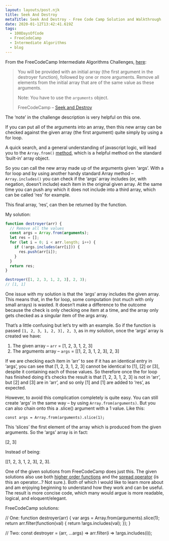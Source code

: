 ```yaml
---
layout: layouts/post.njk
title: Seek And Destroy
metaTitle: Seek And Destroy - Free Code Camp Solution and Walkthrough
date: 2020-01-12T13:42:41.619Z
tags:
  - 100DaysOfCode
  - FreeCodeCamp
  - Intermediate Algorithms
  - blog
---
```

From the FreeCodeCamp Intermediate Algorithms Challenges, [here](https://www.freecodecamp.org/learn/javascript-algorithms-and-data-structures/intermediate-algorithm-scripting/seek-and-destroy):

> You will be provided with an initial array (the first argument in the destroyer function), followed by one or more arguments. Remove all elements from the initial array that are of the same value as these arguments.
> 
> Note: You have to use the `arguments` object.
> 
> FreeCodeCamp – [Seek and Destroy](https://www.freecodecamp.org/learn/javascript-algorithms-and-data-structures/intermediate-algorithm-scripting/seek-and-destroy)

The ‘note’ in the challenge description is very helpful on this one.

If you can put all of the arguments into an array, then this new array can be checked against the given array (the first argument) quite simply by using a for loop.

A quick search, and a general understanding of javascript logic, will lead you to the `Array.from()` [method](https://developer.mozilla.org/en-US/docs/Web/JavaScript/Reference/Global_Objects/Array/from), which is a helpful method on the standard ‘built-in’ array object.

So you can call the new array made up of the arguments given ‘args’. With a for loop and by using another handy standard Array method – `Array.includes()` you can check if the ‘args’ array includes (or, with negation, doesn’t include) each item in the original given array. At the same time you can push any which it does not include into a third array, which can be called ‘res’ for example.

This final array, ‘res’, can then be returned by the function.

My solution:
```javascript
function destroyer(arr) {
  // Remove all the values
  const args = Array.from(arguments);
  let res = [];
  for (let i = 0; i < arr.length; i++) {
    if (!args.includes(arr[i])) {
      res.push(arr[i]);
    }
  }
  return res;
}

destroyer([1, 2, 3, 1, 2, 3], 2, 3);
// [1, 1]
```

One issue with my solution is that the ‘args’ array includes the given array. This means that, in the for loop, some computation (not much with only small arrays) is wasted. It doesn’t make a difference to the outcome because the check is only checking one item at a time, and the array only gets checked as a singular item of the args array.

That’s a little confusing but let’s try with an example. So if the function is passed `[1, 2, 3, 1, 2, 3], 2, 3`, as in my solution, once the ‘args’ array is created we have:

1.  The given array – `arr` = [1, 2, 3, 1, 2, 3]
2.  The arguments array – `args` = [[1, 2, 3, 1, 2, 3], 2, 3]

If we are checking each item in ‘arr’ to see if it has an identical entry in ‘args’, you can see that [1, 2, 3, 1, 2, 3] cannot be identical to [1], [2] or [3], despite it containing each of those values. So therefore once the for loop has finished doing it’s checks the result is that [1, 2, 3, 1, 2, 3] is not in ‘arr’, but [2] and [3] are in ‘arr’, and so only [1] and [1] are added to ‘res’, as expected.

However, to avoid this complication completely is quite easy. You can still create ‘args’ in the same way – by using `Array.from(arguments)`. But you can also chain onto this a .slice() argument with a 1 value. Like this:

`const args = Array.from(arguments).slice(1);`

This ‘slices’ the first element of the array which is produced from the given arguments. So the ‘args’ array is in fact:

[2, 3]

Instead of being:

[[1, 2, 3, 1, 2, 3], 2, 3].

One of the given solutions from FreeCodeCamp does just this. The given solutions also use both [higher order functions](https://eloquentjavascript.net/05_higher_order.html) and the [spread operator](https://developer.mozilla.org/en-US/docs/Web/JavaScript/Reference/Operators/Spread_syntax) (is this an operator…? Not sure.). Both of which I would like to learn more about and am enjoying beginning to understand how they work and can be useful. The result is more concise code, which many would argue is more readable, logical, and eloquent/elegant.

FreeCodeCamp solutions:

// One:
function destroyer(arr) {
  var args = Array.from(arguments).slice(1);
  return arr.filter(function(val) {
    return !args.includes(val);
  });
}

// Two:
const destroyer = (arr, ...args) => arr.filter(i => !args.includes(i));
